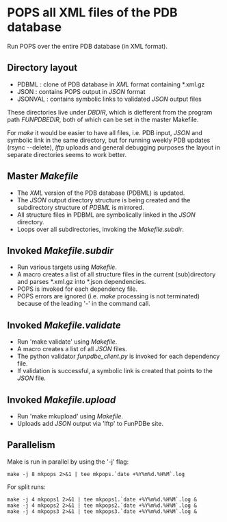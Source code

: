 
# POPS all XML files of the PDB database
Run POPS over the entire PDB database (in XML format).

## Directory layout
- PDBML : clone of PDB database in *XML* format containing \*.xml.gz
- JSON : contains POPS output in *JSON* format
- JSONVAL : contains symbolic links to validated *JSON* output files

These directories live under *DBDIR*, which is diefferent from
the program path *FUNPDBEDIR*, both of which can be set in the
master Makefile. 

For *make* it would be easier to have all files, i.e. PDB input,
*JSON* and symbolic link in the same directory, but for running weekly
PDB updates (rsync --delete), *lftp* uploads and general debugging purposes
the layout in separate directories seems to work better.

## Master *Makefile*
- The *XML* version of the PDB database (PDBML) is updated.
- The *JSON* output directory structure is being created 
    and the subdirectory structure of *PDBML* is mirrored.
- All structure files in PDBML are symbolically linked in
    the *JSON* directory.
- Loops over all subdirectories, invoking the *Makefile.subdir*.

## Invoked *Makefile.subdir*
- Run various targets using *Makefile*.
- A macro creates a list of all structure files in the current
    (sub)directory and parses \*.xml.gz into \*.json dependencies.
- POPS is invoked for each dependency file.
- POPS errors are ignored (i.e. *make* processing is not terminated)
    because of the leading '-' in the command call.

## Invoked *Makefile.validate*
- Run 'make validate' using *Makefile*.
- A macro creates a list of all *JSON* files.
- The python validator *funpdbe\_client.py* is invoked for each
	dependency file.
- If validation is successful, a symbolic link is created
	that points to the *JSON* file.

## Invoked *Makefile.upload*
- Run 'make mkupload' using *Makefile*.
- Uploads add *JSON* output via 'lftp' to FunPDBe site.

## Parallelism
Make is run in parallel by using the '-j' flag:
```
make -j 8 mkpops 2>&1 | tee mkpops.`date +%Y%m%d.%H%M`.log
```
For split runs:
```
make -j 4 mkpops1 2>&1 | tee mkpops1.`date +%Y%m%d.%H%M`.log &
make -j 4 mkpops2 2>&1 | tee mkpops2.`date +%Y%m%d.%H%M`.log &
make -j 4 mkpops3 2>&1 | tee mkpops3.`date +%Y%m%d.%H%M`.log &
```

